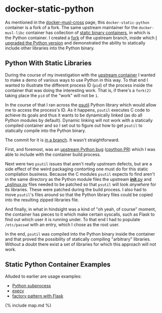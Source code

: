 # docker-static-python

As mentioned in the [docker-musl-cross](./docker-musl-cross.html) page, this `docker-static-python` container is a fork of a fork. The same upstream maintainer for the `docker-musl-libc` container has collection of [static binary containers](https://github.com/andrew-d/static-binaries), in which is the Python container. I created a [fork](https://github.com/lisa/static-binaries) of the upstream branch, inside which [I upgraded the Python version](https://github.com/lisa/static-binaries/tree/update-python-version) and demonstrated the ability to statically include other libraries into the Python binary.

## Python With Static Libraries

During the course of my investigation with the [upstream container](https://github.com/andrew-d/static-binaries) I wanted to make a demo of various ways to use Python in this way. To that end I wanted to illustrate the different process ID (`pid`) of the process inside the container that was doing the interesting work. That is, if there's a `fork(2)` taking place the `pid` of the "work" will not be `1`.

In the course of that I ran across the [psutil](https://github.com/giampaolo/psutil) Python library which would allow me to access the process's ID. As it happens, `psutil` executes C code to achieve its goals and thus it wants to be dynamically linked (as do all Python modules by default). Dynamic linking will not work with a statically compiled container and so I set out to figure out how to get `psutil` to statically compile into the Python binary.

The commit for it is [in a branch](https://github.com/lisa/static-binaries/commit/c1536cc8a80461c3f41538170a39da0ed5255535). It wasn't straightforward.

First, and foremost, was an [upstream Python bug](https://bugs.python.org/issue7938) ([cpython PR](https://github.com/python/cpython/pull/4338)) which I was able to include with the container build process.

Next were two `psutil` issues that aren't really upstream defects, but are a side effect of the weird packaging contorting one must do for this static compilation business. Because the C modules `psutil` expects fo find aren't in the same directory as the Python module files the upstream [__init__.py](https://github.com/giampaolo/psutil/blob/91b0d9c05d5781d3cf6594f2a3660ee897be0345/psutil/__init__.py#L99) and [\_pslinux.py](https://github.com/giampaolo/psutil/blob/91b0d9c05d5781d3cf6594f2a3660ee897be0345/psutil/_pslinux.py#L26-L27) files needed to be patched so that `psutil` will look _anywhere_ for its libraries. These were patched during the build process. I also had to move `psutil`'s files around so that the Python library files could be copied into the resulting zipped libraries file.

And finally, in what in hindsight was a kind of "oh yeah, of course" moment, the container has pieces to it which make certain syscalls, such as Flask to find out which user it is running under. To that end I had to populate `/etc/passwd` with an entry, which I chose as the root user.

In the end, `psutil` was compiled into the Python binary inside the container and that proved the possibility of statically compiling "arbitrary" libraries. Without a doubt there exist a set of libraries for which this approach will not work.

## Static Python Container Examples

Alluded to earlier are usage examples:

* [Python subprocess](https://github.com/lisa/docker-sample-static-python/tree/master/subprocess)
* [execv](https://github.com/lisa/docker-sample-static-python/tree/master/execv)
* [factory pattern with Flask](https://github.com/lisa/docker-sample-static-python/tree/master/factory)

{% include map.md %}